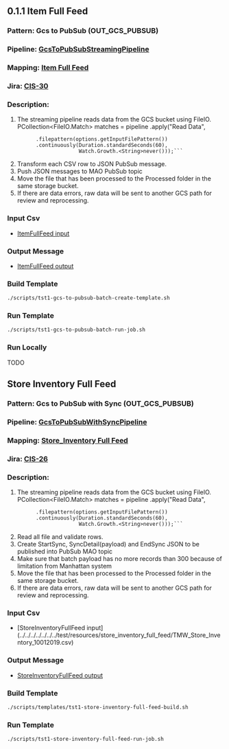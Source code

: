 ## 0.1.1 Item Full Feed

### Pattern: Gcs to PubSub (OUT_GCS_PUBSUB)
### Pipeline: [GcsToPubSubStreamingPipeline](./GcsToPubSubStreamingPipeline.java)
### Mapping: [Item Full Feed](https://wiki.tailoredbrands.com/pages/viewpage.action?spaceKey=EIS&title=Item+Full+Feed)
### Jira: [CIS-30](https://jira.tailoredbrands.com/browse/CIS-30)
### Description:
1.	The streaming pipeline reads data from the GCS bucket using FileIO.  
PCollection<FileIO.Match> matches = pipeline .apply("Read Data",  
     ```FileIO.match() 
           .filepattern(options.getInputFilePattern())  
           .continuously(Duration.standardSeconds(60),   
                         Watch.Growth.<String>never()));```
2.	Transform each CSV row to JSON PubSub message.
3.	Push JSON messages to MAO PubSub topic
4.	Move the file that has been processed to the Processed folder in the same storage bucket.
5.	If there are data errors, raw data will be sent to another GCS path for review and reprocessing. 

### Input Csv
- [ItemFullFeed input](../../../../../../../test/resources/item_full_feed/item_full_feed_source.csv)

### Output Message
- [ItemFullFeed output](../../../../../../../test/resources/item_full_feed/item_full_feed_target.json)

### Build Template
```bash
./scripts/tst1-gcs-to-pubsub-batch-create-template.sh 
```

### Run Template
```bash
./scripts/tst1-gcs-to-pubsub-batch-run-job.sh 
```

### Run Locally
TODO

## Store Inventory Full Feed

### Pattern: Gcs to PubSub with Sync (OUT_GCS_PUBSUB)
### Pipeline: [GcsToPubSubWithSyncPipeline](./GcsToPubSubWithSyncPipeline.java)
### Mapping: [Store_Inventory Full Feed](https://wiki.tailoredbrands.com/display/JBOM/Detailed+Mapping#DetailedMapping-0.4.1.StoreInventorySync&0.4.3DCInventoryFullFeed)
### Jira: [CIS-26](https://jira.tailoredbrands.com/browse/CIS-26)
### Description:
1.	The streaming pipeline reads data from the GCS bucket using FileIO.  
PCollection<FileIO.Match> matches = pipeline .apply("Read Data",  
     ```FileIO.match() 
           .filepattern(options.getInputFilePattern())  
           .continuously(Duration.standardSeconds(60),   
                         Watch.Growth.<String>never()));```
2.	Read all file and validate rows.
3.  Create StartSync, SyncDetail(payload) and EndSync JSON to be published into PubSub MAO topic
4.  Make sure that batch payload has no more records than 300 because of limitation from Manhattan system
5.	Move the file that has been processed to the Processed folder in the same storage bucket.
6.	If there are data errors, raw data will be sent to another GCS path for review and reprocessing.

### Input Csv
- [StoreInventoryFullFeed input] (../../../../../../../test/resources/store_inventory_full_feed/TMW_Store_Inventory_10012019.csv)

### Output Message
- [StoreInventoryFullFeed output](../../../../../../resources/json/store_inventory_full_feed/SyncDetail.json)

### Build Template
```bash
./scripts/templates/tst1-store-inventory-full-feed-build.sh
```

### Run Template
```bash
./scripts/tst1-store-inventory-full-feed-run-job.sh 
```